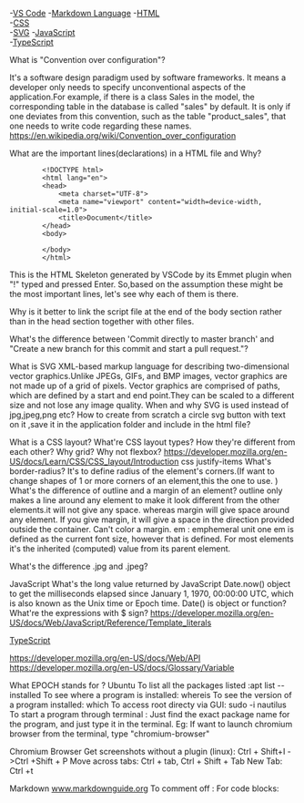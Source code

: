 
-[VS Code](VSCode.md)
-[Markdown Language](markdown.md)
-[HTML](html.md)      
-[CSS](css.md)  
-[SVG](svg.md)
-[JavaScript](javascript.md)  
-[TypeScript](typescript.md)





What is "Convention over configuration"?

It's a software design paradigm used by software frameworks.
It means a developer only needs to specify unconventional aspects of the application.For example, if there is a class Sales in the model, the corresponding table in the database is called "sales" by default. It is only if one deviates from this convention, such as the table "product_sales", that one needs to write code regarding these names.
https://en.wikipedia.org/wiki/Convention_over_configuration





What are the important lines(declarations) in a HTML file and Why?
            
            <!DOCTYPE html>
            <html lang="en">
            <head>
                <meta charset="UTF-8">
                <meta name="viewport" content="width=device-width, initial-scale=1.0">
                <title>Document</title>
            </head>
            <body>

            </body>
            </html>
This is the HTML Skeleton generated by VSCode by its Emmet plugin when "!" typed and pressed Enter.
So,based on the assumption these might be the most important lines, let's see why each of them is there.

Why is it better to link the script file at the end of the body section rather than in the head section together with other files.





What's the difference between 'Commit directly to master branch' and "Create a new branch for this commit and start a pull request."?

<!--How to work around GitHub's (bit annoying) feature to veryfy the device by entering the code sent to the email?
Just log in to GitHub in incognito/private browser window.-->

What is SVG
XML-based markup language for describing two-dimensional vector graphics.Unlike JPEGs, GIFs, and BMP images, vector graphics are not made up of a grid of pixels.
Vector graphics are comprised of paths, which are defined by a start and end point.They can be scaled to a different size and not lose any image quality.
When and why SVG is used instead of jpg,jpeg,png etc?
How to create from scratch a circle svg button with text on it ,save it in the application folder and include in the html file?





What is a CSS layout?
What're CSS layout types?
How they're different from each other?
Why grid? Why not flexbox?
https://developer.mozilla.org/en-US/docs/Learn/CSS/CSS_layout/Introduction
css justify-items
What's border-radius? It's to define radius of the element's corners.(If want to change shapes of 1 or more corners of an element,this the one to use. )
What's the difference of outline and a margin of an element?
outline only makes a line around any element to make it look different from the other elements.it will not give any space. whereas margin will give space around any element. If you give margin, it will give a space in the direction provided outside the container. Can't color a margin. 
em : emphemeral unit one em is defined as the current font size, however that is defined. For most elements it's the inherited (computed) value from its parent element.

What's the difference .jpg and .jpeg?



JavaScript
What's the long value returned by JavaScript Date.now() object to get the milliseconds elapsed since January 1, 1970, 00:00:00 UTC, which is also known as the Unix time or Epoch time.
Date() is object or function?
What're the expressions with $ sign?
https://developer.mozilla.org/en-US/docs/Web/JavaScript/Reference/Template_literals


[TypeScript](typescript.md)



https://developer.mozilla.org/en-US/docs/Web/API
https://developer.mozilla.org/en-US/docs/Glossary/Variable




What EPOCH stands for ? 
Ubuntu
To list all the packages listed :apt list --installed
To see where a program is installed: whereis <package name>
To see the version of a program installed: which <package name>
To access root directy via GUI: sudo -i nautilus
To start a program through terminal : Just find the exact package name for the program, and just type it in the terminal.
                                      Eg: If want to launch chromium browser from the terminal, type "chromium-browser" 



Chromium Browser
Get screenshots without a plugin (linux): Ctrl + Shift+I ->Ctrl +Shift + P
Move across tabs: Ctrl + tab, Ctrl + Shift + Tab
New Tab: Ctrl +t



Markdown
www.markdownguide.org
To comment off : 
For code blocks:
